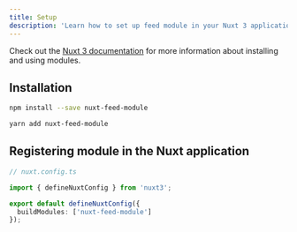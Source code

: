 ```yaml
---
title: Setup
description: 'Learn how to set up feed module in your Nuxt 3 application.'
---
```


Check out the [Nuxt 3 documentation](https://v3.nuxtjs.org/docs/directory-structure/nuxt.config#buildmodules) for more information about 
installing and using modules.

## Installation

<code-group>
  <code-block label="NPM" active>

```bash
npm install --save nuxt-feed-module
```

  </code-block>
    <code-block label="Yarn">

```bash
yarn add nuxt-feed-module
```

  </code-block>
</code-group>

## Registering module in the Nuxt application

```ts
// nuxt.config.ts

import { defineNuxtConfig } from 'nuxt3';

export default defineNuxtConfig({
  buildModules: ['nuxt-feed-module']
});
```
